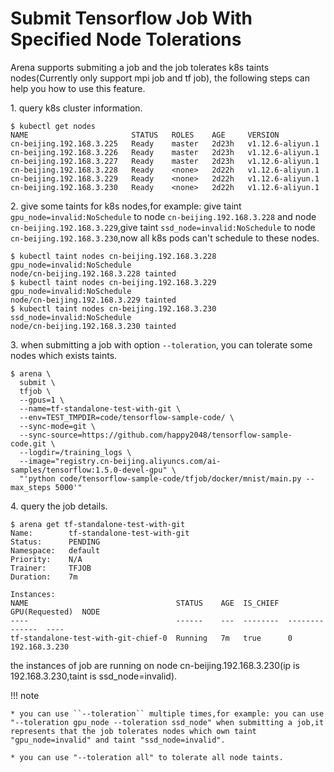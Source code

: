 # Submit Tensorflow Job With Specified Node Tolerations

Arena supports submiting a job and the job tolerates k8s taints nodes(Currently only support mpi job and tf job), the following steps can help you how to use this feature.

1\. query k8s cluster information.

```
$ kubectl get nodes
NAME                       STATUS   ROLES    AGE     VERSION
cn-beijing.192.168.3.225   Ready    master   2d23h   v1.12.6-aliyun.1
cn-beijing.192.168.3.226   Ready    master   2d23h   v1.12.6-aliyun.1
cn-beijing.192.168.3.227   Ready    master   2d23h   v1.12.6-aliyun.1
cn-beijing.192.168.3.228   Ready    <none>   2d22h   v1.12.6-aliyun.1
cn-beijing.192.168.3.229   Ready    <none>   2d22h   v1.12.6-aliyun.1
cn-beijing.192.168.3.230   Ready    <none>   2d22h   v1.12.6-aliyun.1
```

2\. give some taints for k8s nodes,for example: give taint `gpu_node=invalid:NoSchedule` to node `cn-beijing.192.168.3.228` and node `cn-beijing.192.168.3.229`,give taint  `ssd_node=invalid:NoSchedule` to node `cn-beijing.192.168.3.230`,now all k8s pods can't schedule to these nodes.
```
$ kubectl taint nodes cn-beijing.192.168.3.228 gpu_node=invalid:NoSchedule                                                                            
node/cn-beijing.192.168.3.228 tainted
$ kubectl taint nodes cn-beijing.192.168.3.229 gpu_node=invalid:NoSchedule                                                                            
node/cn-beijing.192.168.3.229 tainted
$ kubectl taint nodes cn-beijing.192.168.3.230 ssd_node=invalid:NoSchedule                                                                            
node/cn-beijing.192.168.3.230 tainted
```

3\. when submitting a job with option ``--toleration``, you can tolerate some nodes which exists taints.
```
$ arena \
  submit \
  tfjob \
  --gpus=1 \
  --name=tf-standalone-test-with-git \
  --env=TEST_TMPDIR=code/tensorflow-sample-code/ \
  --sync-mode=git \
  --sync-source=https://github.com/happy2048/tensorflow-sample-code.git \
  --logdir=/training_logs \
  --image="registry.cn-beijing.aliyuncs.com/ai-samples/tensorflow:1.5.0-devel-gpu" \
  "'python code/tensorflow-sample-code/tfjob/docker/mnist/main.py --max_steps 5000'"
```

4\. query the job details.
```
$ arena get tf-standalone-test-with-git
Name:        tf-standalone-test-with-git
Status:      PENDING
Namespace:   default
Priority:    N/A
Trainer:     TFJOB
Duration:    7m

Instances:
NAME                                 STATUS    AGE  IS_CHIEF  GPU(Requested)  NODE
----                                 ------    ---  --------  --------------  ----
tf-standalone-test-with-git-chief-0  Running   7m   true      0               192.168.3.230
```

the instances of job are running  on node cn-beijing.192.168.3.230(ip is 192.168.3.230,taint is ssd_node=invalid).

!!! note

    * you can use ``--toleration`` multiple times,for example: you can use  "--toleration gpu_node --toleration ssd_node" when submitting a job,it represents that the job tolerates nodes which own taint "gpu_node=invalid" and taint "ssd_node=invalid".

    * you can use "--toleration all" to tolerate all node taints.
